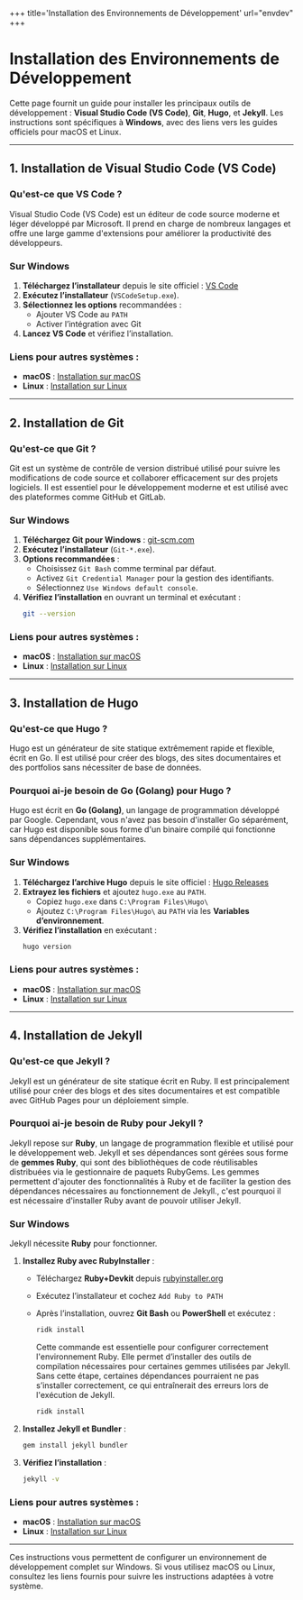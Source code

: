 +++
title='Installation des Environnements de Développement'
url="envdev"
+++

# Installation des Environnements de Développement

Cette page fournit un guide pour installer les principaux outils de développement : **Visual Studio Code (VS Code)**, **Git**, **Hugo**, et **Jekyll**. Les instructions sont spécifiques à **Windows**, avec des liens vers les guides officiels pour macOS et Linux.

---

## 1. Installation de Visual Studio Code (VS Code)

### Qu'est-ce que VS Code ?

Visual Studio Code (VS Code) est un éditeur de code source moderne et léger développé par Microsoft. Il prend en charge de nombreux langages et offre une large gamme d'extensions pour améliorer la productivité des développeurs.

### Sur Windows

1. **Téléchargez l’installateur** depuis le site officiel : [VS Code](https://code.visualstudio.com/download)
2. **Exécutez l’installateur** (`VSCodeSetup.exe`).
3. **Sélectionnez les options** recommandées :
   - Ajouter VS Code au `PATH`
   - Activer l’intégration avec Git
4. **Lancez VS Code** et vérifiez l’installation.

### Liens pour autres systèmes :

- **macOS** : [Installation sur macOS](https://code.visualstudio.com/docs/setup/mac)
- **Linux** : [Installation sur Linux](https://code.visualstudio.com/docs/setup/linux)

---

## 2. Installation de Git

### Qu'est-ce que Git ?

Git est un système de contrôle de version distribué utilisé pour suivre les modifications de code source et collaborer efficacement sur des projets logiciels. Il est essentiel pour le développement moderne et est utilisé avec des plateformes comme GitHub et GitLab.

### Sur Windows

1. **Téléchargez Git pour Windows** : [git-scm.com](https://git-scm.com/downloads)
2. **Exécutez l’installateur** (`Git-*.exe`).
3. **Options recommandées** :
   - Choisissez `Git Bash` comme terminal par défaut.
   - Activez `Git Credential Manager` pour la gestion des identifiants.
   - Sélectionnez `Use Windows default console`.
4. **Vérifiez l’installation** en ouvrant un terminal et exécutant :
   ```bash
   git --version
   ```

### Liens pour autres systèmes :

- **macOS** : [Installation sur macOS](https://git-scm.com/book/en/v2/Getting-Started-Installing-Git)
- **Linux** : [Installation sur Linux](https://git-scm.com/download/linux)

---

## 3. Installation de Hugo

### Qu'est-ce que Hugo ?

Hugo est un générateur de site statique extrêmement rapide et flexible, écrit en Go. Il est utilisé pour créer des blogs, des sites documentaires et des portfolios sans nécessiter de base de données.

### Pourquoi ai-je besoin de Go (Golang) pour Hugo ?

Hugo est écrit en **Go (Golang)**, un langage de programmation développé par Google. Cependant, vous n'avez pas besoin d'installer Go séparément, car Hugo est disponible sous forme d'un binaire compilé qui fonctionne sans dépendances supplémentaires.

### Sur Windows

1. **Téléchargez l’archive Hugo** depuis le site officiel : [Hugo Releases](https://github.com/gohugoio/hugo/releases)
2. **Extrayez les fichiers** et ajoutez `hugo.exe` au `PATH`.
   - Copiez `hugo.exe` dans `C:\Program Files\Hugo\`
   - Ajoutez `C:\Program Files\Hugo\` au `PATH` via les **Variables d’environnement**.
3. **Vérifiez l’installation** en exécutant :
   ```bash
   hugo version
   ```

### Liens pour autres systèmes :

- **macOS** : [Installation sur macOS](https://gohugo.io/installation/macos/#homebrew)
- **Linux** : [Installation sur Linux](https://gohugo.io/installation/linux/)

---

## 4. Installation de Jekyll

### Qu'est-ce que Jekyll ?

Jekyll est un générateur de site statique écrit en Ruby. Il est principalement utilisé pour créer des blogs et des sites documentaires et est compatible avec GitHub Pages pour un déploiement simple.

### Pourquoi ai-je besoin de Ruby pour Jekyll ?

Jekyll repose sur **Ruby**, un langage de programmation flexible et utilisé pour le développement web. Jekyll et ses dépendances sont gérées sous forme de **gemmes Ruby**, qui sont des bibliothèques de code réutilisables distribuées via le gestionnaire de paquets RubyGems. Les gemmes permettent d'ajouter des fonctionnalités à Ruby et de faciliter la gestion des dépendances nécessaires au fonctionnement de Jekyll., c'est pourquoi il est nécessaire d'installer Ruby avant de pouvoir utiliser Jekyll.

### Sur Windows

Jekyll nécessite **Ruby** pour fonctionner.

1. **Installez Ruby avec RubyInstaller** :

   - Téléchargez **Ruby+Devkit** depuis [rubyinstaller.org](https://rubyinstaller.org/)
   - Exécutez l’installateur et cochez `Add Ruby to PATH`
   - Après l’installation, ouvrez **Git Bash** ou **PowerShell** et exécutez :

     ```bash
     ridk install
     ```

     Cette commande est essentielle pour configurer correctement l'environnement Ruby. Elle permet d’installer des outils de compilation nécessaires pour certaines gemmes utilisées par Jekyll. Sans cette étape, certaines dépendances pourraient ne pas s’installer correctement, ce qui entraînerait des erreurs lors de l'exécution de Jekyll.

     ```bash
     ridk install
     ```

2. **Installez Jekyll et Bundler** :
   ```bash
   gem install jekyll bundler
   ```
3. **Vérifiez l’installation** :
   ```bash
   jekyll -v
   ```

### Liens pour autres systèmes :

- **macOS** : [Installation sur macOS](https://jekyllrb.com/docs/installation/macos/)
- **Linux** : [Installation sur Linux](https://jekyllrb.com/docs/installation/ubuntu/)

---

Ces instructions vous permettent de configurer un environnement de développement complet sur Windows. Si vous utilisez macOS ou Linux, consultez les liens fournis pour suivre les instructions adaptées à votre système.
